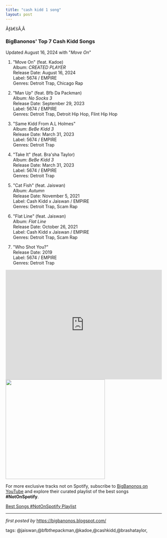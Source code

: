```yaml
---
title: "cash kidd 1 song"
layout: post
---
```

<p>Ãƒâ€šÃ‚Â </p>
<h3><strong>BigBanonos' Top 7 Cash Kidd Songs</strong></h3>
<p>Updated August 16, 2024 with "<i>Move On</i>"</p> <ol> <li><p>"Move On" (feat. Kadoe)<br />Album: <em>CREATED PLAYER</em><br />Release Date: August 16, 2024<br />Label: 5674 / EMPIRE<br />Genres: Detroit Trap, Chicago Rap</p></li> <li><p>"Man Up" (feat. Bfb Da Packman)<br />Album: <em>No Socks 3</em><br />Release Date: September 29, 2023<br />Label: 5674 / EMPIRE<br />Genres: Detroit Trap, Detroit Hip Hop, Flint Hip Hop</p></li> <li><p>"Same Kidd From A.L Holmes"<br />Album: <em>BeBe Kidd 3</em><br />Release Date: March 31, 2023<br />Label: 5674 / EMPIRE<br />Genres: Detroit Trap</p></li> <li><p>"Take It" (feat. Bra'sha Taylor)<br />Album: <em>BeBe Kidd 3</em><br />Release Date: March 31, 2023<br />Label: 5674 / EMPIRE<br />Genres: Detroit Trap</p></li> <li><p>"Cat Fish" (feat. Jaiswan)<br />Album: <em>Autumn</em><br />Release Date: November 5, 2021<br />Label: Cash Kidd x Jaiswan / EMPIRE<br />Genres: Detroit Trap, Scam Rap</p></li> <li><p>"Flat Line" (feat. Jaiswan)<br />Album: <em>Flat Line</em><br />Release Date: October 26, 2021<br />Label: Cash Kidd x Jaiswan / EMPIRE<br />Genres: Detroit Trap, Scam Rap</p></li> <li><p>"Who Shot You?"<br />Release Date: 2019<br />Label: 5674 / EMPIRE<br />Genres: Detroit Trap</p></li>
</ol> <iframe src="https://open.spotify.com/embed/playlist/0rIohlKv7S3VS8Cf92PqNI?utm_source=generator" width="100%" height="352" frameBorder="0" allowfullscreen="" allow="autoplay; clipboard-write; encrypted-media; fullscreen; picture-in-picture" loading="lazy"></iframe> <div class="separator"> <a href="https://thegridmagazine.com/wp-content/uploads/2023/12/Cash-Kidd.jpg" > <img alt="" border="0" data-original-height="1200" data-original-width="800" src="https://thegridmagazine.com/wp-content/uploads/2023/12/Cash-Kidd.jpg" width="320" /> </a>
</div>


<!--Subscribe and Playlist Links-->
<div>
    <p>For more exclusive tracks not on Spotify, subscribe to <a href="https://www.youtube.com/@BigBanonos" target="_blank">BigBanonos on YouTube</a> and explore their curated playlist of the best songs <strong>#NotOnSpotify</strong>.</p>
    <p><a href="https://www.youtube.com/playlist?list=PLtuNtuTatqI0kFahUCbtbfenC_ET5O_tr" target="_blank">Best Songs #NotOnSpotify Playlist<br /></a></p></div>

<hr />

<p><em>first posted by</em> <a href="https://bigbanonos.blogspot.com/" rel="noopener" target="_new">https://bigbanonos.blogspot.com/</a></p>

<p>tags: @jaiswan,@bfbthepackman,@kadoe,@cashkidd,@brashataylor,</p>
